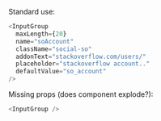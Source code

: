 Standard use:

```js
<InputGroup
  maxLength={20}
  name="soAccount"
  className="social-so"
  addonText="stackoverflow.com/users/"
  placeholder="stackoverflow account.."
  defaultValue="so_account"
/>
```

Missing props (does component explode?):

```js
<InputGroup />
```
